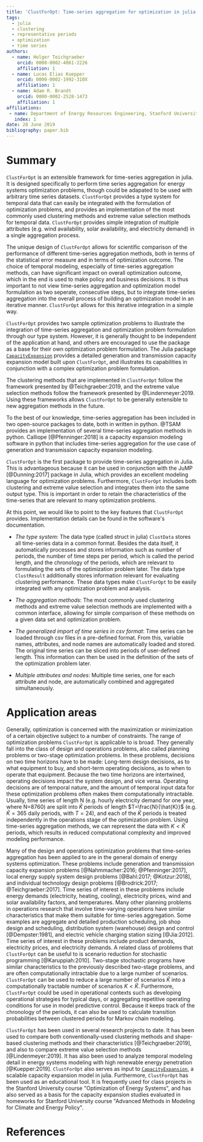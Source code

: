 ```yaml
---
title: 'ClustForOpt: Time-series aggregation for optimization in julia'
tags:
  - julia
  - clustering
  - representative periods
  - optimization
  - time series
authors:
  - name: Holger Teichgraeber
    orcid: 0000-0002-4061-2226
    affiliation: 1
  - name: Lucas Elias Kuepper
    orcid: 0000-0002-1992-310X
    affiliation: 1
  - name: Adam R. Brandt
    orcid: 0000-0002-2528-1473
    affiliation: 1
affiliations:
 - name: Department of Energy Resources Engineering, Stanford University
   index: 1
date: 28 June 2019
bibliography: paper.bib
---
```


# Summary

``ClustForOpt`` is an extensible framework for time-series aggregation in julia. It is designed specifically to perform time series aggregation for energy systems optimization problems, though could be adapated to be used with arbitrary time series datasets. ``ClustForOpt`` provides a type system for temporal data that can easily be integrated with the formulation of optimization problems, and provides an implementation of the most commonly used clustering methods and extreme value selection methods for temporal data. ``ClustForOpt`` provides simple integration of multiple attributes (e.g. wind availability, solar availability, and electricity demand) in a single aggregation process.

The unique design of ``ClustForOpt`` allows for scientific comparison of the performance of different time-series aggregation methods, both in terms of the statistical error measure and in terms of optimization outcome.
The choice of temporal modeling, especially of time-series aggregation methods, can have significant impact on overall optimization outcome, which in the end is used to make policy and business decisions. It is thus important to not view time-series aggregation and optimization model formulation as two seperate, consecutive steps, but to integrate time-series aggregation into the overall process of building an optimization model in an iterative manner. ``ClustForOpt`` allows for this iterative integration in a simple way.

``ClustForOpt`` provides two sample optimization problems to illustrate the integration of time-series aggregation and optimization problem formulation through our type system.
However, it is generally thought to be independent of the application at hand, and others are encouraged to use the package as a base for their own optimization problem formulation.
The Julia package [``CapacityExpansion``](https://github.com/YoungFaithful/CapacityExpansion.jl) provides a detailed generation and transmission capacity expansion model built upon ``ClustForOpt``, and illustrates its capabilities in conjunction with a complex optimization problem formulation.

The clustering methods that are implemented in ``ClustForOpt`` follow the framework presented by @Teichgraeber:2019, and the extreme value selection methods follow the framework presented by @Lindenmeyer:2019. Using these frameworks allows ``ClustForOpt`` to be generally extensible to new aggregation methods in the future.

To the best of our knowledge, time-series aggregation has been included in two open-source packages to date, both in written in python.
@TSAM provides an implementation of several time-series aggregation methods in python.
Calliope [@Pfenninger:2018] is a capacity expansion modeling software in python that includes time-series aggregation for the use case of generation and transmission capacity expansion modeling.

``ClustForOpt`` is the first package to provide time-series aggregation in Julia. This is advantageous because it can be used in conjunction with the JuMP [@Dunning:2017] package in Julia, which provides an excellent modeling language for optimization problems. Furthermore, ``ClustForOpt`` includes both clustering and extreme value selection and integrates them into the same output type. This is important in order to retain the characteristics of the time-series that are relevant to many optimization problems.

At this point, we would like to point to the key features that ``ClustForOpt`` provides. Implementation details can be found in the software's documentation.

- *The type system*: The data type (called struct in julia) ``ClustData`` stores all time-series data in a common format. Besides the data itself, it automatically processes and stores information such as number of periods, the number of time steps per period, which is called the period length, and the chronology of the periods, which are relevant to formulating the sets of the optimization problem later. The data type ``ClustResult`` additionally stores information relevant for evaluating clustering performance. These data types make ``ClustForOpt`` to be easily integrated with any optimization problem and analysis.

- *The aggregation methods*: The most commonly used clustering methods and extreme value selection methods are implemented with a common interface, allowing for simple comparison of these methods on a given data set and optimization problem.

- *The generalized import of time series in csv format*: Time series can be loaded through csv files in a pre-defined format. From this, variable names, attributes, and node names are automatically loaded and stored. The original time series can be sliced into periods of user-defined length. This information can then be used in the definition of the sets of the optimization problem later.

- *Multiple attributes and nodes*: Multiple time series, one for each attribute and node, are automatically combined and aggregated simultaneously.

# Application areas

Generally, optimization is concerned with the maximization or minimization of a certain objective subject to a number of constraints. The range of optimization problems ``ClustForOpt`` is applicable to is broad.
They generally fall into the class of design and operations problems, also called planning problems or two-stage optimization problems. In these problems, decisions on two time horizons have to be made: Long-term design decisions, as to what equipment to buy, and short-term operating decisions, as to when to operate that equipment. Because the two time horizons are intertwined, operating decisions impact the system design, and vice versa. Operating decisions are of temporal nature, and the amount of temporal input data for these optimization problems often makes them computationally intractable.
Usually, time series of length N (e.g. hourly electricity demand for one year, where N=8760) are split into $\hat{K}$ periods of length $T=\frac{N}{\hat{K}}$ (e.g. $\hat{K}=365$ daily periods, with $T=24$), and each of the $\hat{K}$ periods is treated independently in the operations stage of the optimization problem. Using time-series aggregation methods, we can represent the data with $K < \hat{K}$ periods, which results in reduced computational complexity and improved modeling performance.

Many of the design and operations optimization problems that time-series aggregation has been applied to are in the general domain of energy systems optimization. These problems include generation and transmission capacity expansion problems [@Nahmmacher:2016; @Pfenninger:2017], local energy supply system design problems [@Bahl:2017; @Kotzur:2018], and individual technology design problems [@Brodrick:2017; @Teichgraeber:2017].
Time series of interest in these problems include energy demands (electricity, heating, cooling), electricity prices, wind and solar availability factors, and temperatures.
Many other planning problems in operations research that involve time-varying operations have similar characteristics that make them suitable for time-series aggregation. Some examples are aggregate and detailed production scheduling, job shop design and scheduling, distribution system (warehouse) design and control [@Dempster:1981], and electric vehicle charging station sizing [@Jia:2012].
Time series of interest in these problems include product demands, electricity prices, and electricity demands.
A related class of problems that ``ClustForOpt`` can be useful to is scenario reduction for stochastic programming [@Karuppiah:2010]. Two-stage stochastic programs have similar characteristics to the previously described two-stage problems, and are often computationally intractable due to a large number of scenarios. ``ClustForOpt`` can be used to reduce a large number of scenarios $\hat{K}$ into a computationally tractable number of scenarios $K < \hat{K}$.
Furthermore, ``ClustForOpt`` could be used in operational contexts such as developing operational strategies for typical days, or aggregating repetitive operating conditions for use in model predictive control.
Because it keeps track of the chronology of the periods, it can also be used to calculate transition probabilities between clustered periods for Markov chain modeling.

``ClustForOpt`` has been used in several research projects to date. It has been used to compare both conventionally-used clustering methods and shape-based clustering methods and their characteristics [@Teichgraeber:2019], and also to compare extreme value selection methods [@Lindenmeyer:2019].
It has also been used to analyze temporal modeling detail in energy systems modeling with high renewable energy penetration [@Kuepper:2019].
``ClustForOpt`` also serves as input to [``CapacityExpansion``](https://github.com/YoungFaithful/CapacityExpansion.jl), a scalable capacity expansion model in julia.
Furthermore, ``ClustForOpt`` has been used as an educational tool. It is frequently used for class projects in the Stanford University course "Optimization of Energy Systems", and has also served as a basis for the capacity expansion studies evaluated in homeworks for Stanford University course "Advanced Methods in Modeling for Climate and Energy Policy".

# References
